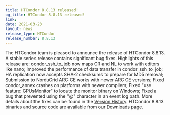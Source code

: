 ```yaml
---
title: HTCondor 8.8.13 released!
og_title: HTCondor 8.8.13 released!
link: 
date: 2021-03-23
layout: news
release_type: HTCondor
release_number: 8.8.13
---
```


The HTCondor team is pleased to announce the release of HTCondor 8.8.13. A stable series release contains significant bug fixes.  Highlights of this release are: condor_ssh_to_job now maps CR and NL to work with editors like nano; Improved the performance of data transfer in condor_ssh_to_job; HA replication now accepts SHA-2 checksums to prepare for MD5 removal; Submission to NorduGrid ARC CE works with newer ARC CE versions; Fixed condor_annex crashes on platforms with newer compilers; Fixed "use feature: GPUsMonitor" to locate the monitor binary on Windows; Fixed a bug that prevented using the "@" character in an event log path.  More details about the fixes can be found in the <a href="https://htcondor.readthedocs.io/en/v8_8/version-history/stable-release-series-88.html#version-8-8-13"> Version History</a>.  HTCondor 8.8.13 binaries and source code are available from our <a href="http://htcondor.org/downloads/">Downloads</a> page. 
